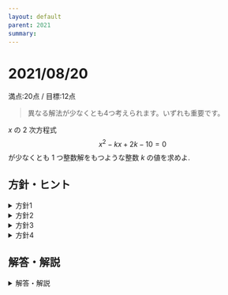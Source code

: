 ```yaml
---
layout: default
parent: 2021
summary: 
---
```


# 2021/08/20

満点:20点 / 目標:12点

> 異なる解法が少なくとも4つ考えられます。いずれも重要です。

$x$ の $2$ 次方程式 $$x^2-kx+2k-10=0$$ が少なくとも $1$ つ整数解をもつような整数 $k$ の値を求めよ.

<div style="page-break-before:always"></div>

## 方針・ヒント

<details markdown="1">
<summary>方針1</summary>

- 整数解を $\alpha$, 他の解を $\beta$ として, 解と係数の関係を利用する.

</details>

<details markdown="1">
<summary>方針2</summary>

- 整数解を $\alpha$ として, 方程式に代入し, $k$ について解く. $k$ が整数になるように, $\alpha$ の値を定める.

</details>

<details markdown="1">
<summary>方針3</summary>

- 整数解を $\alpha$ として, 方程式に代入し, $\alpha$ について解く. $\alpha$ が整数になるように, $k$ の値を定める.

</details>

<details markdown="1">
<summary>方針4</summary>

- 整数解を $\alpha$ として, 方程式に代入し, (整数) × (整数) = (定数) の形を作る.

</details>

<div style="page-break-before:always"></div>

## 解答・解説

<details markdown="1">
<summary>解答・解説</summary>

方程式の**整数解**を求める問題です. 人によって出来がはっきり分かれました. この問題が求めていることを理解できたかどうかの違いだと思います.

4つの解法について, それぞれ解説していきます.

### 方針1: 解と係数の関係

パターン的な解法です. 特に**どちらも整数**のときはこの解法を選択することになります.

$2$ つの解を $\alpha$, $\beta$ とすると, 解と係数の関係から

$$
\left\lbrace
\begin{array}[l]
a\alpha + \beta = k\newline
\alpha \beta = 2k-10
\end{array}
\right.
$$

となります. ここで $\alpha + \beta = k$ に着目すると, $\alpha$ と $k$ が整数になるなら $\beta$ も整数になることがわかります. なによりこの問題は $k$ を求める問題ですから, $\alpha$ と $\beta$ が特定できればいいのです. $k$ を消去して $(\alpha,\ \beta)$ の組を見つけましょう.

### 方針2: $k$ について解く

不定方程式では**1つの文字について解く**ことで解決する方法が強力です.

整数解 $x=\alpha$ を代入した $\alpha^2-k\alpha+2k-10=0$ を, どちらか1文字の方程式として解くことになりますが, **$k$ は最高で $1$ 次ですから, 楽に解けます.** 実際に $k$ について解くときは, 分母が $0$ にならないように確認を忘れず行いましょう. $\alpha \neq 2$ に注意して,
$$k=\frac{\alpha^2-10}{\alpha-2} \ (\alpha \neq 2)$$
となります. あとは次数を下げてしらみつぶし.



![](img/mathterro_20210820_01.jpg)

<div style="page-break-before:always"></div>

### 方針3: $\alpha$ について解く

$\alpha$ について解くと,
$$\alpha = \frac{k \pm \sqrt{k^2-8k+40}}{2}$$
となります. あとは $k^2-8k+40$ が平方数になるように $k$ の値を求めることになります.

ここで注意したいのが,

> $\alpha$ が整数 $\Rightarrow$ $k^2-8k+40$ が平方数

ということで, 逆は成り立ちません. なぜなら $k \pm \sqrt{k^2-8k+40}$ が奇数になることがあるからです. そこで, 実際に $k$ が求まったあと, $\alpha$ が本当に整数になるか代入して確認する必要があります. これが**十分性の確認**です.

### 方針4: 直接 (整数) × (整数) = (定数) を作る

計算力さえあれば一撃で終わります. 少し技巧的な変形が要るので, その場で思いつかなくても仕方ないかなって感じです.

![](img/mathterro_20210820_02.jpg)

![](img/mathterro_20210820_03.jpg)

</details>